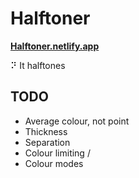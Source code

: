 # Halftoner

**[Halftoner.netlify.app](https://halftoner.netlify.app)**

⠝ It halftones

## TODO

- Average colour, not point
- Thickness
- Separation
- Colour limiting /
- Colour modes
